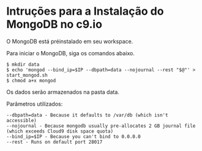 # Intruções para a Instalação do MongoDB no c9.io

O MongoDB está préinstalado em seu workspace.

Para iniciar o MongoDB, siga os comandos abaixo.

```
$ mkdir data
$ echo 'mongod --bind_ip=$IP --dbpath=data --nojournal --rest "$@"' > start_mongod.sh
$ chmod a+x mongod
```

Os dados serão armazenados na pasta data.

Parâmetros utilizados:

```
--dbpath=data - Because it defaults to /var/db (which isn't accessible)
--nojournal - Because mongodb usually pre-allocates 2 GB journal file (which exceeds Cloud9 disk space quota)
--bind_ip=$IP - Because you can't bind to 0.0.0.0
--rest - Runs on default port 28017
```